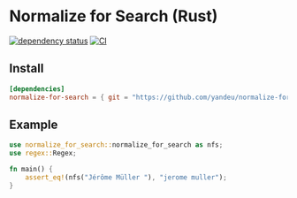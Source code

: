 # Normalize for Search (Rust)

[![dependency status](https://deps.rs/repo/github/yandeu/normalize-for-search-rs/status.svg)](https://deps.rs/repo/github/yandeu/normalize-for-search-rs)
[![CI](https://github.com/yandeu/normalize-for-search-rs/actions/workflows/main.yml/badge.svg)](https://github.com/yandeu/normalize-for-search-rs/actions/workflows/main.yml)

## Install

```toml
[dependencies]
normalize-for-search = { git = "https://github.com/yandeu/normalize-for-search-rs" }
```

## Example

```rust
use normalize_for_search::normalize_for_search as nfs;
use regex::Regex;

fn main() {
    assert_eq!(nfs("Jérôme Müller "), "jerome muller");
}
```
